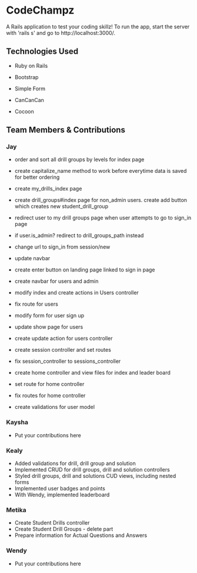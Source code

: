 # CodeChampz

A Rails application to test your coding skillz! To run the app, start the server with 'rails s' and go to http://localhost:3000/.


## Technologies Used

* Ruby on Rails

* Bootstrap

* Simple Form

* CanCanCan

* Cocoon


## Team Members & Contributions


### Jay


* order and sort all drill groups by levels for index page

* create capitalize_name method to work before everytime data is saved for better ordering

* create my_drills_index page

* create drill_groups#index page for non_admin users. create add button which creates new student_drill_group

* redirect user to my drill groups page when user attempts to go to sign_in page

* if user.is_admin? redirect to drill_groups_path instead

* change url to sign_in from session/new

* update navbar

* create enter button on landing page linked to sign in page

* create navbar for users and admin

* modify index and create actions in Users controller

* fix route for users

* modify form for user sign up

* update show page for users

* create update action for users controller

* create session controller and set routes

* fix session_controller to sessions_controller

* create home controller and view files for index and leader board

* set route for home controller

* fix routes for home controller

* create validations for user model


### Kaysha

* Put your contributions here


### Kealy

* Added validations for drill, drill group and solution
* Implemented CRUD for drill groups, drill and solution controllers
* Styled drill groups, drill and solutions CUD views, including nested forms
* Implemented user badges and points
* With Wendy, implemented leaderboard


### Metika

* Create Student Drills controller
* Create Student Drill Groups - delete part
* Prepare information for Actual Questions and Answers


### Wendy

* Put your contributions here
